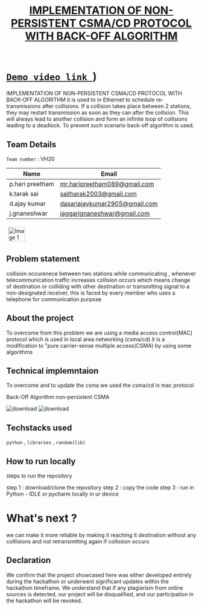 <h1 align="center" style="border-bottom: none">
    <b>
        <a href="https://www.google.com"> IMPLEMENTATION OF NON-PERSISTENT CSMA/CD PROTOCOL WITH BACK-OFF ALGORITHM </a><br>
    </b>
   <br>
</h1>

#  [`Demo video link `](https://drive.google.com/file/d/16WSrjgoKdTrWm2cS3RMyrksaH-GwuX6S/view?usp=drivesdk))  
IMPLEMENTATION OF NON-PERSISTENT CSMA/CD PROTOCOL WITH BACK-OFF ALGORITHM it is used to in Ethernet to schedule re-transmissions after collisions. If a collision takes place between 2 stations, they may restart transmission as soon as they can after the collision. This will always lead to another collision and form an infinite loop of collisions leading to a deadlock. To prevent such scenario back-off algorithm is used.
## Team Details
`Team number` :  VH20

| Name    | Email           |
|---------|-----------------|
p.hari preetham|	mr.haripreetham089@gmail.com
k.tarak sai	|saitharak2003@gmail.com
d.ajay kumar|	dasariajaykumar2905@gmail.com
j.gnaneshwar|	jaggarignaneshwar@gmail.com

<div style="display: flex; flex-wrap: wrap;">
    <img src="https://media.geeksforgeeks.org/wp-content/uploads/qw-1.png"alt="Image 1"style="width: 30%; margin: 5px;">
</div>

## Problem statement 
collision occurenece between two stations while communicating , whenever telecommunication traffic increases collision occurs which means change of destination or colliding with other destination or transmitting signal to a non-designated receiver, this is faced by every member who uses a telephone for communication purpose
## About the project
To overcome from this problem we are using a media access control(MAC) protocol which is used in local area networking (csma/cd) it is a modification to "pure carrier-sense multiple access(CSMA) by using some algorithms

## Technical implemntaion 
To overcome and to update the csma we used the csma/cd in mac protocol

Back-Off Algorithm
non-persistent CSMA

![download](https://github.com/munna-20/Vashisht-hackathon-template/assets/126803811/0a9e302d-58d0-4a63-94f1-ccf7fbb107db)
![download](https://github.com/munna-20/Vashisht-hackathon-template/assets/126803811/3ae0eda7-fec7-48f4-827b-48b68aa4b087)

## Techstacks used 
`python` , `libraries` , `random(lib)` 

## How to run locally 
steps to run the repository

step 1 : download/clone the repository
step 2 : copy the code
step 3 : run in Python - IDLE or pycharm locally in ur device

# What's next ?
we can make it more reliable by making it reaching it destination without any colllisions and not retransmitting again if collosion occurs
## Declaration
We confirm that the project showcased here was either developed entirely during the hackathon or underwent significant updates within the hackathon timeframe. We understand that if any plagiarism from online sources is detected, our project will be disqualified, and our participation in the hackathon will be revoked.
